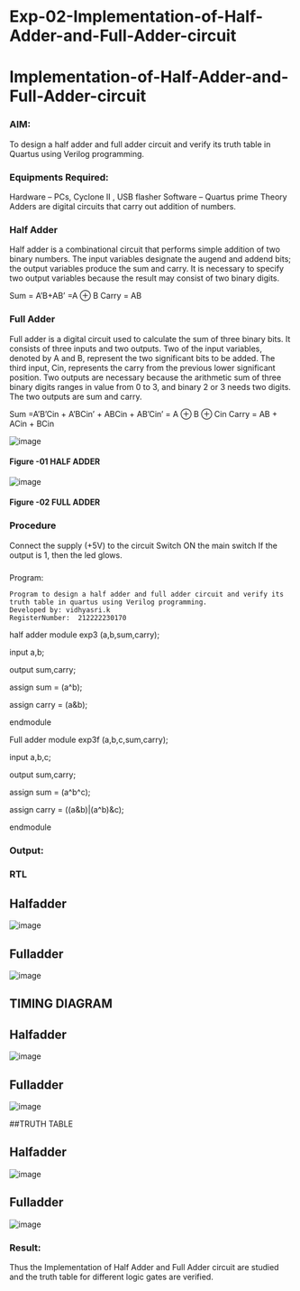 # Exp-02-Implementation-of-Half-Adder-and-Full-Adder-circuit

# Implementation-of-Half-Adder-and-Full-Adder-circuit
### AIM:
To design a half adder and full adder circuit and verify its truth table in Quartus using Verilog programming.

### Equipments Required:
Hardware – PCs, Cyclone II , USB flasher
Software – Quartus prime
Theory
Adders are digital circuits that carry out addition of numbers.

### Half Adder
Half adder is a combinational circuit that performs simple addition of two binary numbers. The input variables designate the augend and addend bits; the output variables produce the sum and carry. It is necessary to specify two output variables because the result may consist of two binary digits.

Sum = A’B+AB’ =A ⊕ B Carry = AB

### Full Adder
Full adder is a digital circuit used to calculate the sum of three binary bits. It consists of three inputs and two outputs. Two of the input variables, denoted by A and B, represent the two significant bits to be added. The third input, Cin, represents the carry from the previous lower significant position. Two outputs are necessary because the arithmetic sum of three binary digits ranges in value from 0 to 3, and binary 2 or 3 needs two digits. The two outputs are sum and carry.

Sum =A’B’Cin + A’BCin’ + ABCin + AB’Cin’ = A ⊕ B ⊕ Cin Carry = AB + ACin + BCin

 ![image](https://user-images.githubusercontent.com/36288975/163552156-a13e5a56-c638-4110-97d9-8896907c8d25.png)

#### Figure -01 HALF ADDER 


![image](https://user-images.githubusercontent.com/36288975/163552057-b3547877-6d07-45b4-b7e0-bcfebfad9e1d.png)

#### Figure -02 FULL ADDER 

### Procedure

Connect the supply (+5V) to the circuit
Switch ON the main switch
If the output is 1, then the led glows.
### 
Program:
```
Program to design a half adder and full adder circuit and verify its truth table in quartus using Verilog programming.
Developed by: vidhyasri.k
RegisterNumber:  212222230170
```
half adder
module exp3 (a,b,sum,carry);

input a,b;

output sum,carry;

assign sum = (a^b);

assign carry = (a&b);

endmodule

Full adder
module exp3f (a,b,c,sum,carry);

input a,b,c;

output sum,carry;

assign sum = (a^b^c);

assign carry = ((a&b)|(a^b)&c);

endmodule
### Output:
### RTL
## Halfadder
![image](https://github.com/vidhyasrikachapalayam/Exp-02-Implementation-of-Half-Adder-and-Full-Adder-circuit/assets/119477817/2b019c39-15da-401d-8a91-c1d103c486a2)
## Fulladder
![image](https://github.com/vidhyasrikachapalayam/Exp-02-Implementation-of-Half-Adder-and-Full-Adder-circuit/assets/119477817/6a4bfa73-5fcb-48d9-bde5-1e7d347d648b)


## TIMING DIAGRAM
## Halfadder
![image](https://github.com/vidhyasrikachapalayam/Exp-02-Implementation-of-Half-Adder-and-Full-Adder-circuit/assets/119477817/9bdd8ad7-5fd3-457e-8481-5fbafdbbbd8a)
## Fulladder
![image](https://github.com/vidhyasrikachapalayam/Exp-02-Implementation-of-Half-Adder-and-Full-Adder-circuit/assets/119477817/41f3d82c-08c1-4c18-bb32-fe8786535c85)



##TRUTH TABLE 
## Halfadder

![image](https://github.com/vidhyasrikachapalayam/Exp-02-Implementation-of-Half-Adder-and-Full-Adder-circuit/assets/119477817/76d22e8d-9c16-483f-a86d-97010d36007a)

## Fulladder

![image](https://github.com/vidhyasrikachapalayam/Exp-02-Implementation-of-Half-Adder-and-Full-Adder-circuit/assets/119477817/a5313912-38be-4892-a629-28e6c35d2b93)


### Result:
Thus the Implementation of Half Adder and Full Adder circuit are studied and the truth table for different logic gates are verified.

